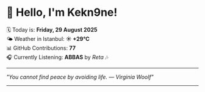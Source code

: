 # 👋 Hello, I'm Kekn9ne!

🗓️ Today is: **Friday, 29 August 2025**  
🌤️ Weather in Istanbul: **☀️   +29°C**  
📊 GitHub Contributions: **77**  
🎧 Currently Listening: **ABBAS** by *Reta* 🎶

---

_"You cannot find peace by avoiding life. — *Virginia Woolf*"_

---
